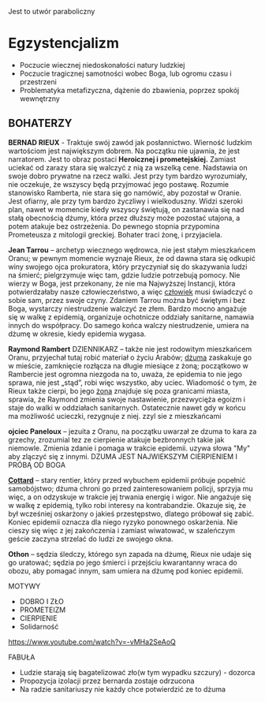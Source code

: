 Jest to utwór paraboliczny

# Egzystencjalizm 

- Poczucie wiecznej niedoskonałości natury ludzkiej
- Poczucie tragicznej samotności wobec Boga, lub ogromu czasu i przestrzeni
- Problematyka metafizyczna, dążenie do zbawienia, poprzez spokój wewnętrzny

## BOHATERZY

**BERNAD RIEUX** - Traktuje swój zawód jak posłannictwo. Wierność ludzkim wartościom jest największym dobrem. Na początku nie ujawnia, że jest narratorem. Jest to obraz postaci **Heroicznej i prometejskiej.** Zamiast uciekać od zarazy stara się walczyć z nią za wszelką cene. Nadstawia on swoje dobro prywatne na rzecz walki. Jest przy tym bardzo wyrozumiały, nie oczekuje, że wszyscy będą przyjmować jego postawę. Rozumie stanowisko Ramberta, nie stara się go namówić, aby pozostał w Oranie. Jest ofiarny, ale przy tym bardzo życzliwy i wielkoduszny. Widzi szeroki plan, nawet w momencie kiedy wszyscy świętują, on zastanawia się nad stałą obecnością dżumy, która przez dłuższy może pozostać utajona, a potem atakuje bez ostrzeżenia. Do pewnego stopnia przypomina Prometeusza z mitologii greckiej.  Bohater traci żonę, i przyjaciela.

**Jean Tarrou** – archetyp wiecznego wędrowca, nie jest stałym mieszkańcem Oranu; w pewnym momencie wyznaje Rieux, że od dawna stara się odkupić winy swojego ojca prokuratora, który przyczyniał się do skazywania ludzi na śmierć; pielgrzymuje więc tam, gdzie ludzie potrzebują pomocy. Nie wierzy w Boga, jest przekonany, że nie ma Najwyższej Instancji, która potwierdzałaby nasze człowieczeństwo, a więc [człowiek](https://www.bryk.pl/slowniki/slownik-symboli-literackich/101578-czlowiek) musi świadczyć o sobie sam, przez swoje czyny. Zdaniem Tarrou można być świętym i bez Boga, wystarczy niestrudzenie walczyć ze złem. Bardzo mocno angażuje się w walkę z epidemią, organizuje ochotnicze oddziały sanitarne, namawia innych do współpracy. Do samego końca walczy niestrudzenie, umiera na dżumę w okresie, kiedy epidemia wygasa.  

**Raymond Rambert** DZIENNIKARZ – także nie jest rodowitym mieszkańcem Oranu, przyjechał tutaj robić materiał o życiu Arabów; [dżuma](https://www.bryk.pl/slowniki/slownik-biologiczny/85917-dzuma) zaskakuje go w mieście, zamknięcie rozłącza na długie miesiące z żoną; początkowo w Rambercie jest ogromna niezgoda na to, uważa, że epidemia to nie jego sprawa, nie jest „stąd”, robi więc wszystko, aby uciec. Wiadomość o tym, że Rieux także cierpi, bo jego [żona](https://www.bryk.pl/slowniki/slownik-bohaterow-literackich-szkola-podstawowa/84874-zona) znajduje się poza granicami miasta, sprawia, że Raymond zmienia swoje nastawienie, przezwycięża egoizm i staje do walki w oddziałach sanitarnych. Ostatecznie nawet gdy w końcu ma możliwość ucieczki, rezygnuje z niej. zzyl sie z mieszkańcami

**ojciec Paneloux** – jezuita z Oranu, na początku uwarzał ze dzuma to kara za grzechy, zrozumial tez ze cierpienie atakuje bezbronnych takie jak niemowle. Zmienia zdanie i pomaga w trakcie epidemii. uzywa słowa "My" aby zlączyć się z innymi. DZUMA JEST NAJWIEKSZYM CIERPIENIEM I PRÓBĄ OD BOGA

**[Cottard](https://www.bryk.pl/slowniki/slownik-bohaterow-literackich-liceum/81665-cottard)** – stary rentier, który przed wybuchem epidemii próbuje popełnić samobójstwo; dżuma chroni go przed zainteresowaniem policji, sprzyja mu więc, a on odzyskuje w trakcie jej trwania energię i wigor. Nie angażuje się w walkę z epidemią, tylko robi interesy na kontrabandzie. Okazuje się, że był wcześniej oskarżony o jakieś przestępstwo, dlatego próbował się zabić. Koniec epidemii oznacza dla niego ryzyko ponownego oskarżenia. Nie cieszy się więc z jej zakończenia i zamiast wiwatować, w szaleńczym geście zaczyna strzelać do ludzi ze swojego okna.  

**Othon** – sędzia śledczy, którego syn zapada na dżumę, Rieux nie udaje się go uratować; sędzia po jego śmierci i przejściu kwarantanny wraca do obozu, aby pomagać innym, sam umiera na dżumę pod koniec epidemii.  

MOTYWY
- DOBRO I ZŁO 
- PROMETEIZM
- CIERPIENIE
- Solidarność

  


https://www.youtube.com/watch?v=-vMHa2SeAoQ


FABUŁA

- Ludzie starają się bagatelizować zło(w tym wypadku szczury) - dozorca
- Propozycja izolacji przez bernarda zostaje odrzucona
- Na radzie sanitariuszy nie każdy chce potwierdzić ze to dżuma
